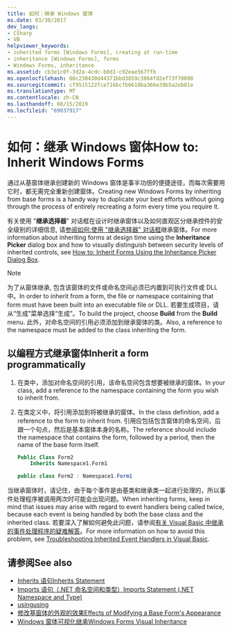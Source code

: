 ```yaml
---
title: 如何：继承 Windows 窗体
ms.date: 03/30/2017
dev_langs:
- CSharp
- VB
helpviewer_keywords:
- inherited forms [Windows Forms], creating at run-time
- inheritance [Windows Forms], forms
- Windows Forms, inheritance
ms.assetid: cb3e1c0f-3d2a-4cdc-b0d1-c92eae567ffb
ms.openlocfilehash: 60c238430d44371bbd3859c3864fd2ef73f70098
ms.sourcegitcommit: cf9515122fce716bcfb6618ba366e39b5a2eb81e
ms.translationtype: MT
ms.contentlocale: zh-CN
ms.lasthandoff: 08/15/2019
ms.locfileid: "69037917"
---
```

# <a name="how-to-inherit-windows-forms"></a><span data-ttu-id="d92a6-102">如何：继承 Windows 窗体</span><span class="sxs-lookup"><span data-stu-id="d92a6-102">How to: Inherit Windows Forms</span></span>

<span data-ttu-id="d92a6-103">通过从基窗体继承创建新的 Windows 窗体是事半功倍的便捷途径，而每次需要用它时，都无需完全重新创建窗体。</span><span class="sxs-lookup"><span data-stu-id="d92a6-103">Creating new Windows Forms by inheriting from base forms is a handy way to duplicate your best efforts without going through the process of entirely recreating a form every time you require it.</span></span>

<span data-ttu-id="d92a6-104">有关使用 "**继承选择器**" 对话框在设计时继承窗体以及如何直观区分继承控件的安全级别的详细信息, 请[参阅如何:使用 "继承选择器" 对话框](how-to-inherit-forms-using-the-inheritance-picker-dialog-box.md)继承窗体。</span><span class="sxs-lookup"><span data-stu-id="d92a6-104">For more information about inheriting forms at design time using the **Inheritance Picker** dialog box and how to visually distinguish between security levels of inherited controls, see [How to: Inherit Forms Using the Inheritance Picker Dialog Box](how-to-inherit-forms-using-the-inheritance-picker-dialog-box.md).</span></span>

> [!NOTE]
> <span data-ttu-id="d92a6-105">为了从窗体继承, 包含该窗体的文件或命名空间必须已内置到可执行文件或 DLL 中。</span><span class="sxs-lookup"><span data-stu-id="d92a6-105">In order to inherit from a form, the file or namespace containing that form must have been built into an executable file or DLL.</span></span> <span data-ttu-id="d92a6-106">若要生成项目，请从“生成”菜单选择“生成”。</span><span class="sxs-lookup"><span data-stu-id="d92a6-106">To build the project, choose **Build** from the **Build** menu.</span></span> <span data-ttu-id="d92a6-107">此外，对命名空间的引用必须添加到继承窗体的类。</span><span class="sxs-lookup"><span data-stu-id="d92a6-107">Also, a reference to the namespace must be added to the class inheriting the form.</span></span>

## <a name="inherit-a-form-programmatically"></a><span data-ttu-id="d92a6-108">以编程方式继承窗体</span><span class="sxs-lookup"><span data-stu-id="d92a6-108">Inherit a form programmatically</span></span>

1. <span data-ttu-id="d92a6-109">在类中，添加对命名空间的引用，该命名空间包含想要被继承的窗体。</span><span class="sxs-lookup"><span data-stu-id="d92a6-109">In your class, add a reference to the namespace containing the form you wish to inherit from.</span></span>

2. <span data-ttu-id="d92a6-110">在类定义中，将引用添加到将被继承的窗体。</span><span class="sxs-lookup"><span data-stu-id="d92a6-110">In the class definition, add a reference to the form to inherit from.</span></span> <span data-ttu-id="d92a6-111">引用应包括包含窗体的命名空间，后跟一个句点，然后是基本窗体本身的名称。</span><span class="sxs-lookup"><span data-stu-id="d92a6-111">The reference should include the namespace that contains the form, followed by a period, then the name of the base form itself.</span></span>

    ```vb
    Public Class Form2
        Inherits Namespace1.Form1
    ```

    ```csharp
    public class Form2 : Namespace1.Form1
    ```

 <span data-ttu-id="d92a6-112">当继承窗体时，请记住，由于每个事件是由基类和继承类一起进行处理的，所以事件处理程序被调用两次时可能会出现问题。</span><span class="sxs-lookup"><span data-stu-id="d92a6-112">When inheriting forms, keep in mind that issues may arise with regard to event handlers being called twice, because each event is being handled by both the base class and the inherited class.</span></span> <span data-ttu-id="d92a6-113">若要深入了解如何避免此问题，请参阅[有关 Visual Basic 中继承的事件处理程序的疑难解答](~/docs/visual-basic/programming-guide/language-features/events/troubleshooting-inherited-event-handlers.md)。</span><span class="sxs-lookup"><span data-stu-id="d92a6-113">For more information on how to avoid this problem, see [Troubleshooting Inherited Event Handlers in Visual Basic](~/docs/visual-basic/programming-guide/language-features/events/troubleshooting-inherited-event-handlers.md).</span></span>

## <a name="see-also"></a><span data-ttu-id="d92a6-114">请参阅</span><span class="sxs-lookup"><span data-stu-id="d92a6-114">See also</span></span>

- [<span data-ttu-id="d92a6-115">Inherits 语句</span><span class="sxs-lookup"><span data-stu-id="d92a6-115">Inherits Statement</span></span>](~/docs/visual-basic/language-reference/statements/inherits-statement.md)
- [<span data-ttu-id="d92a6-116">Imports 语句（.NET 命名空间和类型）</span><span class="sxs-lookup"><span data-stu-id="d92a6-116">Imports Statement (.NET Namespace and Type)</span></span>](~/docs/visual-basic/language-reference/statements/imports-statement-net-namespace-and-type.md)
- [<span data-ttu-id="d92a6-117">using</span><span class="sxs-lookup"><span data-stu-id="d92a6-117">using</span></span>](~/docs/csharp/language-reference/keywords/using.md)
- [<span data-ttu-id="d92a6-118">修改基窗体的外观的效果</span><span class="sxs-lookup"><span data-stu-id="d92a6-118">Effects of Modifying a Base Form's Appearance</span></span>](effects-of-modifying-base-form-appearance.md)
- [<span data-ttu-id="d92a6-119">Windows 窗体可视化继承</span><span class="sxs-lookup"><span data-stu-id="d92a6-119">Windows Forms Visual Inheritance</span></span>](windows-forms-visual-inheritance.md)
